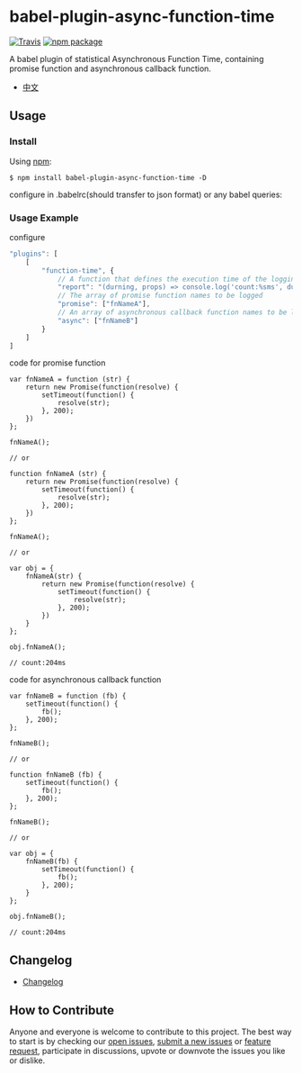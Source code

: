 # babel-plugin-async-function-time
[![Travis][build-badge]][build] [![npm package][npm-badge]][npm]

A babel plugin of statistical Asynchronous Function Time, containing promise function and asynchronous callback function.

- [中文](./README_CN.md)

## Usage

### Install

Using [npm](https://www.npmjs.com/):

	$ npm install babel-plugin-async-function-time -D

configure in .babelrc(should transfer to json format) or any babel queries:


### Usage Example

configure
```javascript
"plugins": [
    [
        "function-time", {
			// A function that defines the execution time of the logging function, the execution time of the asynchronous function, and the arguments of the original function as arguments to the function
            "report": "(durning, props) => console.log('count:%sms', durning)",
			// The array of promise function names to be logged
            "promise": ["fnNameA"],
			// An array of asynchronous callback function names to be logged
            "async": ["fnNameB"]
        }
    ]
]

```

code for promise function
```
var fnNameA = function (str) {
    return new Promise(function(resolve) {
        setTimeout(function() {
            resolve(str);
        }, 200);
    })
};

fnNameA();

// or

function fnNameA (str) {
    return new Promise(function(resolve) {
        setTimeout(function() {
            resolve(str);
        }, 200);
    })
};

fnNameA();

// or

var obj = {
    fnNameA(str) {
        return new Promise(function(resolve) {
            setTimeout(function() {
                resolve(str);
            }, 200);
        })
    }
};

obj.fnNameA();

// count:204ms

```

code for asynchronous callback function
```
var fnNameB = function (fb) {
    setTimeout(function() {
        fb();
    }, 200);
};

fnNameB();

// or

function fnNameB (fb) {
    setTimeout(function() {
        fb();
    }, 200);
};

fnNameB();

// or

var obj = {
    fnNameB(fb) {
        setTimeout(function() {
            fb();
        }, 200);
    }
};

obj.fnNameB();

// count:204ms

```


## Changelog
* [Changelog](CHANGELOG.md)

## How to Contribute

Anyone and everyone is welcome to contribute to this project. The best way to
start is by checking our [open issues](https://github.com/lanjingling0510/babel-plugin-async-function-time/issues),
[submit a new issues](https://github.com/lanjingling0510/babel-plugin-async-function-time/issues/new?labels=bug) or
[feature request](https://github.com/lanjingling0510/babel-plugin-async-function-time/issues/new?labels=enhancement),
participate in discussions, upvote or downvote the issues you like or dislike.



[npm-badge]: https://img.shields.io/npm/v/babel-plugin-async-function-time.svg?style=flat-square
[npm]: https://www.npmjs.com/package/babel-plugin-async-function-time
[build-badge]: https://img.shields.io/travis/lanjingling0510/babel-plugin-async-function-time/master.svg?style=flat-square
[build]: https://travis-ci.org/lanjingling0510/babel-plugin-async-function-time
